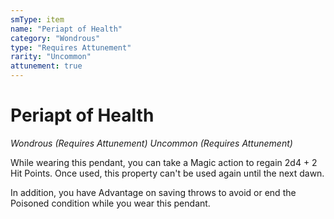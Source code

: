 ```yaml
---
smType: item
name: "Periapt of Health"
category: "Wondrous"
type: "Requires Attunement"
rarity: "Uncommon"
attunement: true
---
```


# Periapt of Health
*Wondrous (Requires Attunement) Uncommon (Requires Attunement)*

While wearing this pendant, you can take a Magic action to regain 2d4 + 2 Hit Points. Once used, this property can't be used again until the next dawn.

In addition, you have Advantage on saving throws to avoid or end the Poisoned condition while you wear this pendant.
